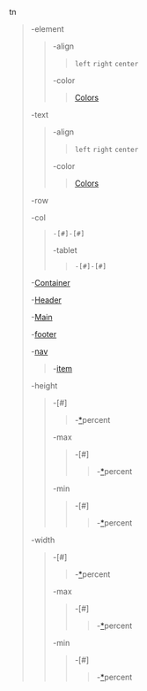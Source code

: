 
tn
> -element
>> -align
>>> `left`
>>> `right`
>>> `center`
>>
>> -color
>>> [Colors](https://github.com/tumblenet/tumblenet-css/wiki/Colors)
>
>
> -text
>> -align
>>> `left`
>>> `right`
>>> `center`
>>
>> -color
>>> [Colors](https://github.com/tumblenet/tumblenet-css/wiki/Colors)
>
>
> -row
>
> -col
>> `-[#]-[#]`
>>
>>
>> -tablet
>>> `-[#]-[#]`
>
>
>
> -[Container](Container)
>
>
>
> -[Header](Header)
>
>
>
> -[Main](Main)
>
>
>
> -[footer](Footer)
>
> -[nav](Navagaion)
>> -[item](Navagaion)
>
>
>
> -height
>> -[#]
>>>-[*]percent
>>
>>
>> -max
>>> -[#]
>>>> -[*]percent
>>
>>
>> -min
>>> -[#]
>>>> -[*]percent
>
>
>
>
> -width
>> -[#]
>>>-[*]percent
>>
>>
>> -max
>>> -[#]
>>>> -[*]percent
>>
>>
>> -min
>>> -[#]
>>>> -[*]percent




[*]: https://github.com/tumblenet/tumblenet-css/wiki/wiki-key#asterisk
